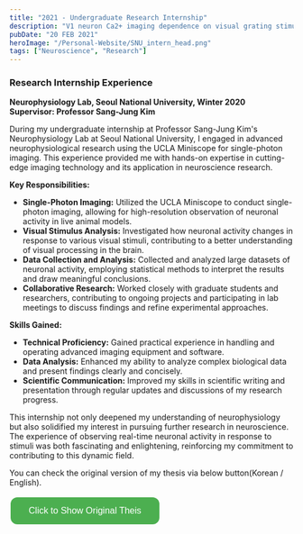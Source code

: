 ```yaml
---
title: "2021 - Undergraduate Research Internship"
description: "V1 neuron Ca2+ imaging dependence on visual grating stimulus through Miniscope V4"
pubDate: "20 FEB 2021"
heroImage: "/Personal-Website/SNU_intern_head.png"
tags: ["Neuroscience", "Research"]
---
```


<style>
  .custom-button {
    background-color: #4CAF50; /* Green background */
    border: none; /* Remove borders */
    color: white; /* White text */
    padding: 15px 32px; /* Some padding */
    text-align: center; /* Centered text */
    text-decoration: none; /* Remove underline */
    display: inline-block; /* Get the element to line up */
    font-size: 16px; /* Increase font size */
    margin: 4px 2px; /* Some margin */
    cursor: pointer; /* Pointer/hand icon */
    border-radius: 12px; /* Rounded corners */
  }

  .custom-button:hover {
    background-color: #45a049; /* Darker green */
  }

  #iframe-container {
    display: none;
    margin-top: 20px;
  }
</style>
### Research Internship Experience

**Neurophysiology Lab, Seoul National University, Winter 2020**  
**Supervisor: Professor Sang-Jung Kim**

During my undergraduate internship at Professor Sang-Jung Kim's Neurophysiology Lab at Seoul National University, I engaged in advanced neurophysiological research using the UCLA Miniscope for single-photon imaging. This experience provided me with hands-on expertise in cutting-edge imaging technology and its application in neuroscience research.

**Key Responsibilities:**

- **Single-Photon Imaging:** Utilized the UCLA Miniscope to conduct single-photon imaging, allowing for high-resolution observation of neuronal activity in live animal models.
- **Visual Stimulus Analysis:** Investigated how neuronal activity changes in response to various visual stimuli, contributing to a better understanding of visual processing in the brain.
- **Data Collection and Analysis:** Collected and analyzed large datasets of neuronal activity, employing statistical methods to interpret the results and draw meaningful conclusions.
- **Collaborative Research:** Worked closely with graduate students and researchers, contributing to ongoing projects and participating in lab meetings to discuss findings and refine experimental approaches.

**Skills Gained:**

- **Technical Proficiency:** Gained practical experience in handling and operating advanced imaging equipment and software.
- **Data Analysis:** Enhanced my ability to analyze complex biological data and present findings clearly and concisely.
- **Scientific Communication:** Improved my skills in scientific writing and presentation through regular updates and discussions of my research progress.

This internship not only deepened my understanding of neurophysiology but also solidified my interest in pursuing further research in neuroscience. The experience of observing real-time neuronal activity in response to stimuli was both fascinating and enlightening, reinforcing my commitment to contributing to this dynamic field.

You can check the original version of my thesis via below button(Korean / English).

<div id="iframe-container" style="display: none;">
  <iframe src="https://drive.google.com/file/d/1UCc7pnYFsiJ2Z3lqU5OGKsoUBKD1MHUb/preview" width="900" height="507"></iframe>
</div>
<button class="custom-button" onclick="document.getElementById('iframe-container').style.display='block'; this.style.display='none';">
  Click to Show Original Theis
</button>
